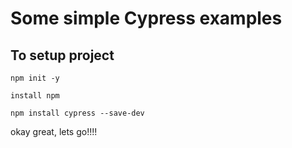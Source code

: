 # Some simple Cypress examples

## To setup project

``` npm init -y ```

``` install npm ```

 ``` npm install cypress --save-dev ```

okay great, lets go!!!!
